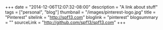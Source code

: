 +++
date = "2014-12-06T12:07:32-08:00"
description = "A link about stuff"
tags = ["personal", "blog"]
thumbnail = "/images/pinterest-logo.jpg"
title = "Pinterest"
sitelink = "http://spf13.com"
bloglink = "pinterest"
blogsummary = ""
sourceLink = "http://github.com/spf13/spf13.com"
+++

